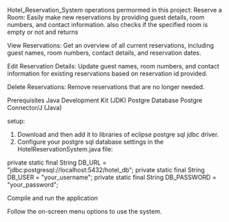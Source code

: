 Hotel_Reservation_System 
operations permormed in this project:
Reserve a Room: Easily make new reservations by providing guest details, room numbers, and contact information.
         also checks if the specified room is empty or not and returns 

View Reservations: Get an overview of all current reservations, including guest names, room numbers, contact details, and reservation dates.

Edit Reservation Details: Update guest names, room numbers, and contact information for existing reservations based on reservation id provided.

Delete Reservations: Remove reservations that are no longer needed.

Prerequisites
Java Development Kit (JDK)
Postgre Database
Postgre Connector/J (Java)

setup:
1. Download and then add it to libraries of eclipse postgre sql jdbc driver.
2. Configure your postgre sql database settings in the HotelReservationSystem.java file:

private static final String DB_URL = "jdbc:postgresql://localhost:5432/hotel_db";
private static final String DB_USER = "your_username";
private static final String DB_PASSWORD = "your_password";

Compile and run the application

Follow the on-screen menu options to use the system.
